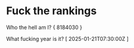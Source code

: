 # Fuck the rankings

Who the hell am I?
{ 8184030 }

What fucking year is it?
[ 2025-01-21T07:30:00Z ]
